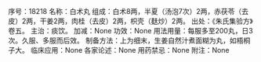 序号：18218
名称：白术丸
组成：白术8两，半夏（汤泡7次）2两，赤茯苓（去皮）2两，干姜2两，肉桂（去皮）2两，枳壳（麸炒）2两。
出处：《朱氏集验方》卷五。
主治：痰饮。
加减：None
功效：None
用法用量：每服多至200丸，日3次。久服、多服而后效。
制备方法：上为细末，生姜自然汁煮面糊为丸，如梧桐子大。
临床应用：None
各家论述：None
用药禁忌：None
附注：None
